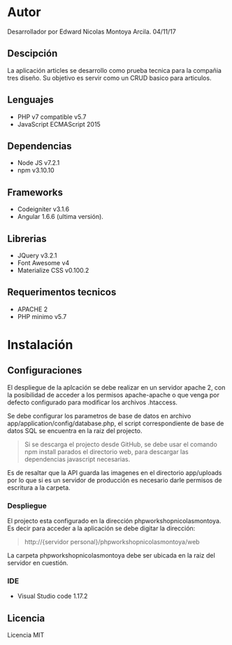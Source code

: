 # Autor

Desarrollador por Edward Nicolas Montoya Arcila. 04/11/17

## Descipción
La aplicación articles se desarrollo como prueba tecnica para la compañia tres diseño. Su objetivo es servir como un CRUD basico para articulos.

## Lenguajes

- PHP v7 compatible v5.7
- JavaScript ECMAScript 2015

## Dependencias
- Node JS v7.2.1
- npm v3.10.10

## Frameworks
- Codeigniter v3.1.6
- Angular 1.6.6 (ultima versión).

## Librerias
- JQuery v3.2.1
- Font Awesome v4
- Materialize CSS v0.100.2 

## Requerimentos tecnicos

- APACHE 2
- PHP minimo v5.7

# Instalación

## Configuraciones

El despliegue de la aplcación se debe realizar en un servidor apache 2, con la posibilidad de acceder a los permisos apache-apache o que venga por defecto configurado para modificar los archivos .htaccess. 

Se debe configurar los parametros de base de datos en archivo app/application/config/database.php, el script correspondiente de base de datos SQL se encuentra en la raiz del projecto.

> Si se descarga el projecto desde GitHub, se debe usar el comando npm install parados el directorio web, para descargar las dependencias javascript necesarias.

Es de resaltar que la API guarda las imagenes en el directorio app/uploads por lo que si es un servidor de producción es necesario darle permisos de escritura a la carpeta.

### Despliegue

El projecto esta configurado en la dirección phpworkshopnicolasmontoya. Es decir para acceder a la aplicación se debe digitar la dirección:

> http://{servidor personal}/phpworkshopnicolasmontoya/web

La carpeta phpworkshopnicolasmontoya debe ser ubicada en la raiz del servidor en cuestión.

### IDE
- Visual Studio code 1.17.2

## Licencia

Licencia MIT